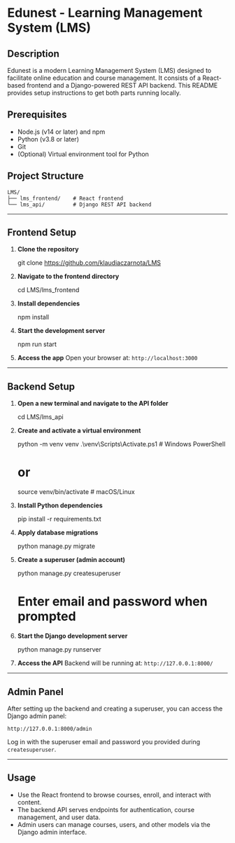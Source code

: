 # Edunest - Learning Management System (LMS)

## Description

Edunest is a modern Learning Management System (LMS) designed to facilitate online education and course management. It consists of a React-based frontend and a Django-powered REST API backend. This README provides setup instructions to get both parts running locally.

## Prerequisites

* Node.js (v14 or later) and npm
* Python (v3.8 or later)
* Git
* (Optional) Virtual environment tool for Python

## Project Structure

```
LMS/
├── lms_frontend/    # React frontend
└── lms_api/         # Django REST API backend
```

---

## Frontend Setup

1. **Clone the repository**

  
   git clone https://github.com/klaudiaczarnota/LMS

2. **Navigate to the frontend directory**


   cd LMS/lms_frontend

3. **Install dependencies**


   npm install

4. **Start the development server**


   npm run start

5. **Access the app**
   Open your browser at:  `http://localhost:3000`

---

## Backend Setup

1. **Open a new terminal and navigate to the API folder**


   cd LMS/lms_api

2. **Create and activate a virtual environment**

 
   python -m venv venv
   .\venv\Scripts\Activate.ps1   # Windows PowerShell
   # or
   source venv/bin/activate       # macOS/Linux

3. **Install Python dependencies**


   pip install -r requirements.txt

4. **Apply database migrations**


   python manage.py migrate

5. **Create a superuser (admin account)**


   python manage.py createsuperuser
   # Enter email and password when prompted

6. **Start the Django development server**


   python manage.py runserver
  
7. **Access the API**
   Backend will be running at:  `http://127.0.0.1:8000/`

---

## Admin Panel

After setting up the backend and creating a superuser, you can access the Django admin panel:

```
http://127.0.0.1:8000/admin
```

Log in with the superuser email and password you provided during `createsuperuser`.

---

## Usage

* Use the React frontend to browse courses, enroll, and interact with content.
* The backend API serves endpoints for authentication, course management, and user data.
* Admin users can manage courses, users, and other models via the Django admin interface.
